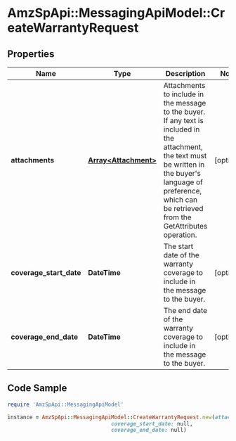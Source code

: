 # AmzSpApi::MessagingApiModel::CreateWarrantyRequest

## Properties

Name | Type | Description | Notes
------------ | ------------- | ------------- | -------------
**attachments** | [**Array&lt;Attachment&gt;**](Attachment.md) | Attachments to include in the message to the buyer. If any text is included in the attachment, the text must be written in the buyer&#39;s language of preference, which can be retrieved from the GetAttributes operation. | [optional] 
**coverage_start_date** | **DateTime** | The start date of the warranty coverage to include in the message to the buyer. | [optional] 
**coverage_end_date** | **DateTime** | The end date of the warranty coverage to include in the message to the buyer. | [optional] 

## Code Sample

```ruby
require 'AmzSpApi::MessagingApiModel'

instance = AmzSpApi::MessagingApiModel::CreateWarrantyRequest.new(attachments: null,
                                 coverage_start_date: null,
                                 coverage_end_date: null)
```


